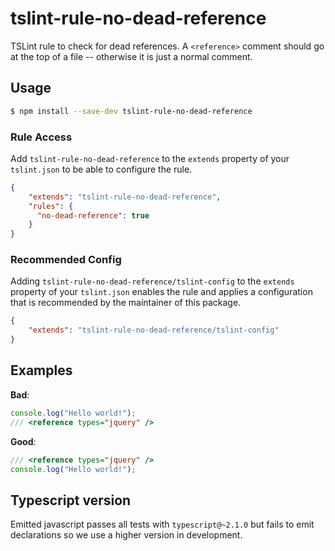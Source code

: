 # tslint-rule-no-dead-reference
TSLint rule to check for dead references.
A `<reference>` comment should go at the top of a file -- otherwise it is just a normal comment.

## Usage
```bash
$ npm install --save-dev tslint-rule-no-dead-reference
```

### Rule Access
Add `tslint-rule-no-dead-reference` to the `extends` property of your `tslint.json` to be 
able to configure the rule.
```json
{
    "extends": "tslint-rule-no-dead-reference",
    "rules": {
      "no-dead-reference": true
    }
}
```

### Recommended Config
Adding `tslint-rule-no-dead-reference/tslint-config` to the `extends` property of your `tslint.json`
enables the rule and applies a configuration that is recommended by the maintainer of this package.
```json
{
    "extends": "tslint-rule-no-dead-reference/tslint-config"
}
```

## Examples
**Bad**:

```ts
console.log("Hello world!");
/// <reference types="jquery" />
```

**Good**:

```ts
/// <reference types="jquery" />
console.log("Hello world!");
```
## Typescript version
Emitted javascript passes all tests with `typescript@~2.1.0` but fails to emit
declarations so we use a higher version in development.